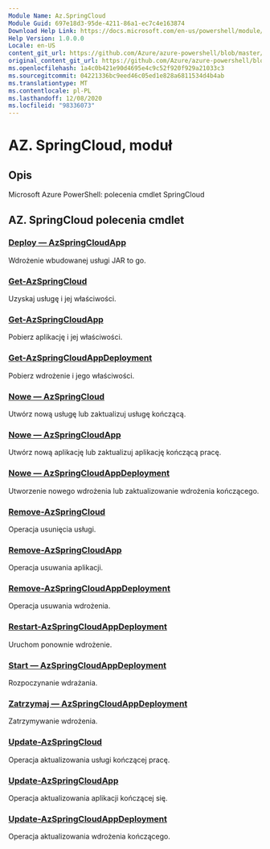 ```yaml
---
Module Name: Az.SpringCloud
Module Guid: 697e18d3-95de-4211-86a1-ec7c4e163874
Download Help Link: https://docs.microsoft.com/en-us/powershell/module/az.springcloud
Help Version: 1.0.0.0
Locale: en-US
content_git_url: https://github.com/Azure/azure-powershell/blob/master/src/SpringCloud/help/Az.SpringCloud.md
original_content_git_url: https://github.com/Azure/azure-powershell/blob/master/src/SpringCloud/help/Az.SpringCloud.md
ms.openlocfilehash: 1a4c0b421e90d4695e4c9c52f920f929a21033c3
ms.sourcegitcommit: 04221336bc9eed46c05ed1e828a6811534d4b4ab
ms.translationtype: MT
ms.contentlocale: pl-PL
ms.lasthandoff: 12/08/2020
ms.locfileid: "98336073"
---
```

# AZ. SpringCloud, moduł
## Opis
Microsoft Azure PowerShell: polecenia cmdlet SpringCloud

## AZ. SpringCloud polecenia cmdlet
### [Deploy — AzSpringCloudApp](Deploy-AzSpringCloudApp.md)
Wdrożenie wbudowanej usługi JAR to go.

### [Get-AzSpringCloud](Get-AzSpringCloud.md)
Uzyskaj usługę i jej właściwości.

### [Get-AzSpringCloudApp](Get-AzSpringCloudApp.md)
Pobierz aplikację i jej właściwości.

### [Get-AzSpringCloudAppDeployment](Get-AzSpringCloudAppDeployment.md)
Pobierz wdrożenie i jego właściwości.

### [Nowe — AzSpringCloud](New-AzSpringCloud.md)
Utwórz nową usługę lub zaktualizuj usługę kończącą.

### [Nowe — AzSpringCloudApp](New-AzSpringCloudApp.md)
Utwórz nową aplikację lub zaktualizuj aplikację kończącą pracę.

### [Nowe — AzSpringCloudAppDeployment](New-AzSpringCloudAppDeployment.md)
Utworzenie nowego wdrożenia lub zaktualizowanie wdrożenia kończącego.

### [Remove-AzSpringCloud](Remove-AzSpringCloud.md)
Operacja usunięcia usługi.

### [Remove-AzSpringCloudApp](Remove-AzSpringCloudApp.md)
Operacja usuwania aplikacji.

### [Remove-AzSpringCloudAppDeployment](Remove-AzSpringCloudAppDeployment.md)
Operacja usuwania wdrożenia.

### [Restart-AzSpringCloudAppDeployment](Restart-AzSpringCloudAppDeployment.md)
Uruchom ponownie wdrożenie.

### [Start — AzSpringCloudAppDeployment](Start-AzSpringCloudAppDeployment.md)
Rozpoczynanie wdrażania.

### [Zatrzymaj — AzSpringCloudAppDeployment](Stop-AzSpringCloudAppDeployment.md)
Zatrzymywanie wdrożenia.

### [Update-AzSpringCloud](Update-AzSpringCloud.md)
Operacja aktualizowania usługi kończącej pracę.

### [Update-AzSpringCloudApp](Update-AzSpringCloudApp.md)
Operacja aktualizowania aplikacji kończącej się.

### [Update-AzSpringCloudAppDeployment](Update-AzSpringCloudAppDeployment.md)
Operacja aktualizowania wdrożenia kończącego.

